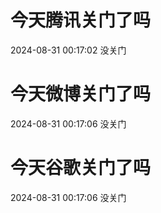 # 今天腾讯关门了吗

2024-08-31 00:17:02 没关门

# 今天微博关门了吗

2024-08-31 00:17:06 没关门

# 今天谷歌关门了吗

2024-08-31 00:17:06 没关门

